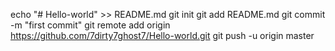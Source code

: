 echo "# Hello-world" >> README.md git init git add README.md git commit -m "first commit" git remote add origin https://github.com/7dirty7ghost7/Hello-world.git git push -u origin master
